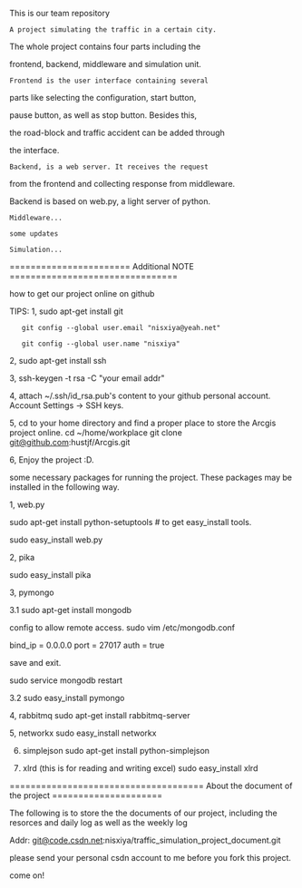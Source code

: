 This is our team repository

    A project simulating the traffic in a certain city.

The whole project contains four parts including the 

frontend, backend, middleware and simulation unit.

    Frontend is the user interface containing several

parts like selecting the configuration, start button,

pause button, as well as stop button. Besides this, 

the road-block and traffic accident can be added through

the interface.

    Backend, is a web server. It receives the request 

from the frontend and collecting response from middleware.

Backend is based on web.py, a light server of python.

    Middleware...

    some updates

    Simulation...


======================= Additional NOTE ================================

 how to get our project online on github

 TIPS:
1, sudo apt-get install git

       git config --global user.email "nisxiya@yeah.net"

       git config --global user.name "nisxiya"

2, sudo apt-get install ssh

3, ssh-keygen -t rsa -C "your email addr"

4, attach ~/.ssh/id_rsa.pub's content to your github personal account.
       Account Settings -> SSH keys.

5, cd to your home directory and find a proper place to store the Arcgis project online.
       cd ~/home/workplace
       git clone git@github.com:hustjf/Arcgis.git

6, Enjoy the project :D.


some necessary packages for running the project.
These packages may be installed in the following way.


1, web.py 

sudo apt-get install python-setuptools      # to get easy_install tools.

sudo easy_install web.py

2, pika

sudo easy_install pika

3, pymongo

3.1 
sudo apt-get install mongodb

config to allow remote access.
sudo vim /etc/mongodb.conf 

bind_ip = 0.0.0.0
port = 27017
auth = true

save and exit.

sudo service mongodb restart

3.2 
sudo easy_install pymongo

4, rabbitmq
sudo apt-get install rabbitmq-server

5, networkx
sudo easy_install networkx


6. simplejson
sudo apt-get install python-simplejson

7. xlrd   (this is for reading and writing excel)
sudo easy_install xlrd


===================================== About the document of the project =====================

The following is to store the the documents of our project, including the resorces and daily log as well as the weekly log

Addr: git@code.csdn.net:nisxiya/traffic_simulation_project_document.git

please send your personal csdn account to me before you fork this project.

come on!


